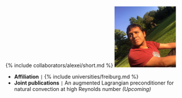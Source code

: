 {% include collaborators/alexei/short.md %}
<img src="/assets/img/collaborators/alexei.jpeg" alt="Alexei Gazca" width="167" />
- **Affiliation** <code>&#124;</code> {% include universities/freiburg.md %}
- **Joint publications** <code>&#124;</code> An augmented Lagrangian preconditioner for natural convection at high Reynolds number *(Upcoming)*
